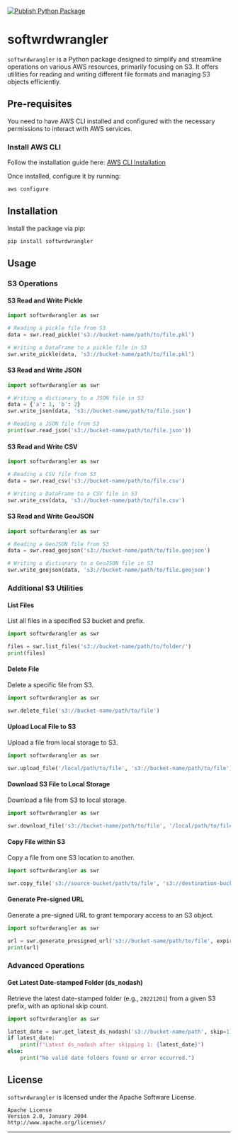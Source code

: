 [![Publish Python Package](https://github.com/softwrdai/softwrdwrangler/actions/workflows/publish_2_pypi.yml/badge.svg)](https://github.com/softwrdai/softwrdwrangler/actions/workflows/publish_2_pypi.yml)

# softwrdwrangler

`softwrdwrangler` is a Python package designed to simplify and streamline operations on various AWS resources, primarily focusing on S3. It offers utilities for reading and writing different file formats and managing S3 objects efficiently.

## Pre-requisites

You need to have AWS CLI installed and configured with the necessary permissions to interact with AWS services.

### Install AWS CLI
Follow the installation guide here: [AWS CLI Installation](https://docs.aws.amazon.com/cli/latest/userguide/getting-started-install.html)

Once installed, configure it by running:
```bash
aws configure
```

## Installation

Install the package via pip:
```bash
pip install softwrdwrangler
```

## Usage

### S3 Operations

#### S3 Read and Write Pickle
```python
import softwrdwrangler as swr

# Reading a pickle file from S3
data = swr.read_pickle('s3://bucket-name/path/to/file.pkl')

# Writing a DataFrame to a pickle file in S3
swr.write_pickle(data, 's3://bucket-name/path/to/file.pkl')
```

#### S3 Read and Write JSON
```python
import softwrdwrangler as swr

# Writing a dictionary to a JSON file in S3
data = {'a': 1, 'b': 2}
swr.write_json(data, 's3://bucket-name/path/to/file.json')

# Reading a JSON file from S3
print(swr.read_json('s3://bucket-name/path/to/file.json'))
```

#### S3 Read and Write CSV
```python
import softwrdwrangler as swr

# Reading a CSV file from S3
data = swr.read_csv('s3://bucket-name/path/to/file.csv')

# Writing a DataFrame to a CSV file in S3
swr.write_csv(data, 's3://bucket-name/path/to/file.csv')
```

#### S3 Read and Write GeoJSON
```python
import softwrdwrangler as swr

# Reading a GeoJSON file from S3
data = swr.read_geojson('s3://bucket-name/path/to/file.geojson')

# Writing a dictionary to a GeoJSON file in S3
swr.write_geojson(data, 's3://bucket-name/path/to/file.geojson')
```

### Additional S3 Utilities

#### List Files
List all files in a specified S3 bucket and prefix.
```python
import softwrdwrangler as swr

files = swr.list_files('s3://bucket-name/path/to/folder/')
print(files)
```

#### Delete File
Delete a specific file from S3.
```python
import softwrdwrangler as swr

swr.delete_file('s3://bucket-name/path/to/file')
```

#### Upload Local File to S3
Upload a file from local storage to S3.
```python
import softwrdwrangler as swr

swr.upload_file('/local/path/to/file', 's3://bucket-name/path/to/file')
```

#### Download S3 File to Local Storage
Download a file from S3 to local storage.
```python
import softwrdwrangler as swr

swr.download_file('s3://bucket-name/path/to/file', '/local/path/to/file')
```

#### Copy File within S3
Copy a file from one S3 location to another.
```python
import softwrdwrangler as swr

swr.copy_file('s3://source-bucket/path/to/file', 's3://destination-bucket/path/to/file')
```

#### Generate Pre-signed URL
Generate a pre-signed URL to grant temporary access to an S3 object.
```python
import softwrdwrangler as swr

url = swr.generate_presigned_url('s3://bucket-name/path/to/file', expiration=3600)
print(url)
```

### Advanced Operations

#### Get Latest Date-stamped Folder (ds_nodash)
Retrieve the latest date-stamped folder (e.g., `20221201`) from a given S3 prefix, with an optional skip count.
```python
import softwrdwrangler as swr

latest_date = swr.get_latest_ds_nodash('s3://bucket-name/path', skip=1)
if latest_date:
    print(f"Latest ds_nodash after skipping 1: {latest_date}")
else:
    print("No valid date folders found or error occurred.")
```

## License

`softwrdwrangler` is licensed under the Apache Software License.

```
Apache License
Version 2.0, January 2004
http://www.apache.org/licenses/
```

---
